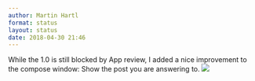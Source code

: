 ```yaml
---
author: Martin Hartl
format: status
layout: status
date: 2018-04-30 21:46
---
```

While the 1.0 is still blocked by App review, I added a nice improvement to the compose window: Show the post you are answering to.
![](http://share.hartl.co/png_2018-04-30_19-44-15_1.png)